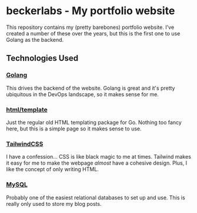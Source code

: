 # beckerlabs - My portfolio website
This repository contains my (pretty barebones) portfolio website.
I've created a number of these over the years, but this is the
first one to use Golang as the backend.

## Technologies Used

### [Golang](https://go.dev/)
This drives the backend of the website.  Golang is great and
it's pretty ubiquitous in the DevOps landscape, so it makes
sense for me.

### [html/template](https://pkg.go.dev/html/template)
Just the regular old HTML templating package for Go. Nothing
too fancy here, but this is a simple page so it makes sense to use.

### [TailwindCSS](https://tailwindcss.com/)
I have a confession... CSS is like black magic to me at times.
Tailwind makes it easy for me to make the webpage _almost_ have
a cohesive design.  Plus, I like the concept of only writing HTML.

### [MySQL](https://www.mysql.com/)
Probably one of the easiest relational databases to set up and use.
This is really only used to store my blog posts.